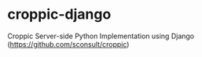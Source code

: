 # croppic-django
Croppic Server-side Python Implementation using Django (https://github.com/sconsult/croppic)

